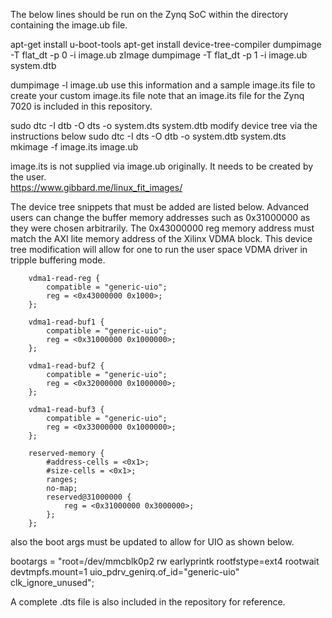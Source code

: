 The below lines should be run on the Zynq SoC within the directory containing the image.ub file.

apt-get install u-boot-tools
apt-get install device-tree-compiler
dumpimage -T flat_dt -p 0 -i image.ub zImage
dumpimage -T flat_dt -p 1 -i image.ub system.dtb

dumpimage -l image.ub
use this information and a sample image.its file to create your custom image.its file
note that an image.its file for the Zynq 7020 is included in this repository.

sudo dtc -I dtb -O dts -o system.dts system.dtb
modify device tree via the instructions below
sudo dtc -I dts -O dtb -o system.dtb system.dts
mkimage -f image.its image.ub

image.its is not supplied via image.ub originally.  It needs to be created by the user.  
https://www.gibbard.me/linux_fit_images/

The device tree snippets that must be added are listed below.  Advanced users can change the buffer memory addresses such as 0x31000000 
as they were chosen arbitrarily.  The 0x43000000 reg memory address must match the AXI lite memory address of the Xilinx VDMA block.  This
device tree modification will allow for one to run the user space VDMA driver in tripple buffering mode.

		vdma1-read-reg {
			compatible = "generic-uio";
			reg = <0x43000000 0x1000>;
		};
		
		vdma1-read-buf1 {
			compatible = "generic-uio";
			reg = <0x31000000 0x1000000>;
		};
		
		vdma1-read-buf2 {
			compatible = "generic-uio";
			reg = <0x32000000 0x1000000>;
		};
		
		vdma1-read-buf3 {
			compatible = "generic-uio";
			reg = <0x33000000 0x1000000>;
		};

		reserved-memory {
			#address-cells = <0x1>;
			#size-cells = <0x1>;
			ranges;
			no-map;
			reserved@31000000 {
				reg = <0x31000000 0x3000000>;
			};
		};

also the boot args must be updated to allow for UIO as shown below.

bootargs = "root=/dev/mmcblk0p2 rw earlyprintk rootfstype=ext4 rootwait devtmpfs.mount=1 uio_pdrv_genirq.of_id=\"generic-uio\" clk_ignore_unused";

A complete .dts file is also included in the repository for reference.
